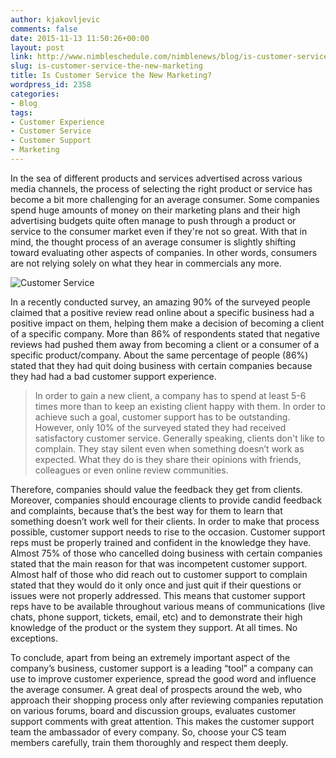```yaml
---
author: kjakovljevic
comments: false
date: 2015-11-13 11:50:26+00:00
layout: post
link: http://www.nimbleschedule.com/nimblenews/blog/is-customer-service-the-new-marketing/
slug: is-customer-service-the-new-marketing
title: Is Customer Service the New Marketing?
wordpress_id: 2358
categories:
- Blog
tags:
- Customer Experience
- Customer Service
- Customer Support
- Marketing
---
```


In the sea of different products and services advertised across various media channels, the process of selecting the right product or service has become a bit more challenging for an average consumer. Some companies spend huge amounts of money on their marketing plans and their high advertising budgets quite often manage to push through a product or service to the consumer market even if they're not so great. With that in mind, the thought process of an average consumer is slightly shifting toward evaluating other aspects of companies. In other words, consumers are not relying solely on what they hear in commercials any more.

![Customer Service](http://www.nimbleschedule.com/wp-content/uploads/2015/11/customer-service.jpg)  
  
  


In a recently conducted survey, an amazing 90% of the surveyed people claimed that a positive review read online about a specific business had a positive impact on them, helping them make a decision of becoming a client of a specific company. More than 86% of respondents stated that negative reviews had pushed them away from becoming a client or a consumer of a specific product/company.  About the same percentage of people (86%) stated that they had quit doing business with certain companies because they had had a bad customer support experience. 



<blockquote>In order to gain a new client, a company has to spend at least 5-6 times more than to keep an existing client happy with them. In order to achieve such a goal, customer support has to be outstanding. However, only 10% of the surveyed stated they had received satisfactory customer service. Generally speaking, clients don't like to complain. They stay silent even when something doesn’t work as expected. What they do is they share their opinions with friends, colleagues or even online review communities.</blockquote>



Therefore, companies should value the feedback they get from clients. Moreover, companies should encourage clients to provide candid feedback and complaints, because that’s the best way for them to  learn that something doesn’t work well for their clients. In order to make that process possible, customer support needs to rise to the occasion. Customer support reps must be properly trained and confident in the knowledge they have. Almost 75% of those who cancelled doing business with certain companies stated that the main reason for that was incompetent customer support. Almost half of those who did reach out to customer support to complain stated that they would do it only once and just quit if their questions or issues were not properly addressed. This means that customer support reps have to be available throughout various means of communications (live chats, phone support, tickets, email, etc) and to demonstrate their high knowledge of the product or the system they support. At all times. No exceptions.

To conclude, apart from being an extremely important aspect of the company’s business, customer support is a leading “tool” a company can use to improve customer experience, spread the good word and influence the average consumer. A great deal of prospects around the web, who approach their shopping process only after reviewing companies reputation on various forums, board and discussion groups, evaluates customer support comments with great attention. This makes the customer support team the ambassador of every company. So, choose your CS team members carefully, train them thoroughly and respect them deeply.

